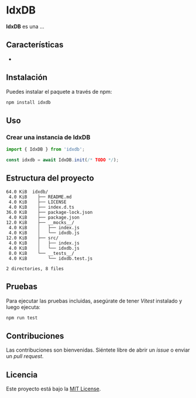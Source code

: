 # IdxDB

**IdxDB** es una ... <!-- TODO -->

## Características

- <!-- TODO -->

## Instalación

Puedes instalar el paquete a través de npm:

```bash
npm install idxdb
```

## Uso

### Crear una instancia de IdxDB

```javascript
import { IdxDB } from 'idxdb';

const idxdb = await IdxDB.init(/* TODO */);
```

## Estructura del proyecto

```
64.0 KiB  idxdb/
 4.0 KiB    ├── README.md
 4.0 KiB    ├── LICENSE
 4.0 KiB    ├── index.d.ts
36.0 KiB    ├── package-lock.json
 4.0 KiB    ├── package.json
12.0 KiB    ├── __mocks__/
 4.0 KiB    │   ├── index.js
 4.0 KiB    │   └── idxdb.js
12.0 KiB    ├── src/
 4.0 KiB    │   ├── index.js
 4.0 KiB    │   └── idxdb.js
 8.0 KiB    └── __tests__/
 4.0 KiB        └── idxdb.test.js

2 directories, 8 files
```

## Pruebas

Para ejecutar las pruebas incluidas, asegúrate de tener _Vitest_ instalado y luego ejecuta:

```bash
npm run test
```

## Contribuciones

Las contribuciones son bienvenidas. Siéntete libre de abrir un _issue_ o enviar un _pull request_.

## Licencia

Este proyecto está bajo la [MIT License](https://opensource.org/licenses/MIT).